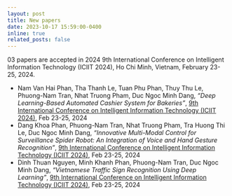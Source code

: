 ```yaml
---
layout: post
title: New papers
date: 2023-10-17 15:59:00-0400
inline: true
related_posts: false
---
```


03 papers are accepted in 2024 9th International Conference on Intelligent Information Technology (ICIIT 2024), Ho Chi Minh, Vietnam, February 23-25, 2024.  

- Nam Van Hai Phan, Tha Thanh Le, Tuan Phu Phan, Thuy Thu Le, Phuong-Nam Tran, Nhat Truong Pham, Duc Ngoc Minh Dang, *“Deep Learning-Based Automated Cashier System for Bakeries”*, [9th International Conference on Intelligent Information Technology (ICIIT 2024)](http://www.iciit.org/), Feb 23-25, 2024  
- Dang Khoa Phan, Phuong-Nam Tran, Nhat Truong Pham, Tra Huong Thi Le, Duc Ngoc Minh Dang, *“Innovative Multi-Modal Control for Surveillance Spider Robot: An Integration of Voice and Hand Gesture Recognition”*, [9th International Conference on Intelligent Information Technology (ICIIT 2024)](http://www.iciit.org/), Feb 23-25, 2024  
- Dinh Thuan Nguyen, Minh Khanh Phan, Phuong-Nam Tran, Duc Ngoc Minh Dang, *“Vietnamese Traffic Sign Recognition Using Deep Learning”*, [9th International Conference on Intelligent Information Technology (ICIIT 2024)](http://www.iciit.org/), Feb 23-25, 2024  
